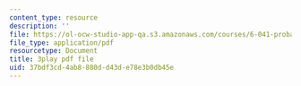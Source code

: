 ```yaml
---
content_type: resource
description: ''
file: https://ol-ocw-studio-app-qa.s3.amazonaws.com/courses/6-041-probabilistic-systems-analysis-and-applied-probability-fall-2010/37bdf3cd4ab8880dd43de78e3b0db45e_EObHWIEKGjA.pdf
file_type: application/pdf
resourcetype: Document
title: 3play pdf file
uid: 37bdf3cd-4ab8-880d-d43d-e78e3b0db45e
---
```

